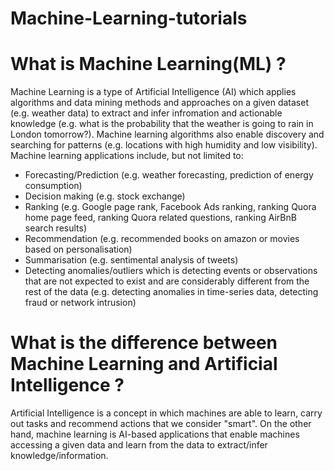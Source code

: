# Machine-Learning-tutorials


# What is Machine Learning(ML) ?
Machine Learning is a type of Artificial Intelligence (AI) which applies algorithms and data mining methods and approaches on a given dataset (e.g. weather data) to extract and infer infromation and actionable knowledge (e.g. what is the probability that the weather is going to rain in London tomorrow?). Machine learning algorithms also enable discovery and searching for patterns (e.g. locations with high humidity and low visibility). Machine learning applications include, but not limited to:
- Forecasting/Prediction (e.g. weather forecasting, prediction of energy consumption)
- Decision making (e.g. stock exchange)
- Ranking (e.g. Google page rank, Facebook Ads ranking, ranking Quora home page feed, ranking Quora related questions, ranking AirBnB search results)
- Recommendation (e.g. recommended books on amazon or movies based on personalisation)
- Summarisation (e.g. sentimental analysis of tweets)
- Detecting anomalies/outliers which is detecting events or observations that are not expected to exist and are considerably different from the rest of the data (e.g. detecting anomalies in time-series data, detecting fraud or network intrusion)


# What is the difference between Machine Learning and Artificial Intelligence ?
Artificial Intelligence is a concept in which machines are able to learn, carry out tasks and recommend actions that we consider "smart". On the other hand, machine learning is AI-based applications that enable machines accessing a given data and  learn from the data to extract/infer knowledge/information. 


